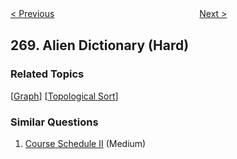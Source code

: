 <!--|This file generated by command(leetcode description); DO NOT EDIT.    |-->
<!--+----------------------------------------------------------------------+-->
<!--|@author    openset <openset.wang@gmail.com>                           |-->
<!--|@link      https://github.com/openset                                 |-->
<!--|@home      https://github.com/openset/leetcode                        |-->
<!--+----------------------------------------------------------------------+-->

[< Previous](https://github.com/openset/leetcode/tree/master/problems/missing-number "Missing Number")
　　　　　　　　　　　　　　　　
[Next >](https://github.com/openset/leetcode/tree/master/problems/closest-binary-search-tree-value "Closest Binary Search Tree Value")

## 269. Alien Dictionary (Hard)



### Related Topics
  [[Graph](https://github.com/openset/leetcode/tree/master/tag/graph/README.md)]
  [[Topological Sort](https://github.com/openset/leetcode/tree/master/tag/topological-sort/README.md)]

### Similar Questions
  1. [Course Schedule II](https://github.com/openset/leetcode/tree/master/problems/course-schedule-ii) (Medium)
